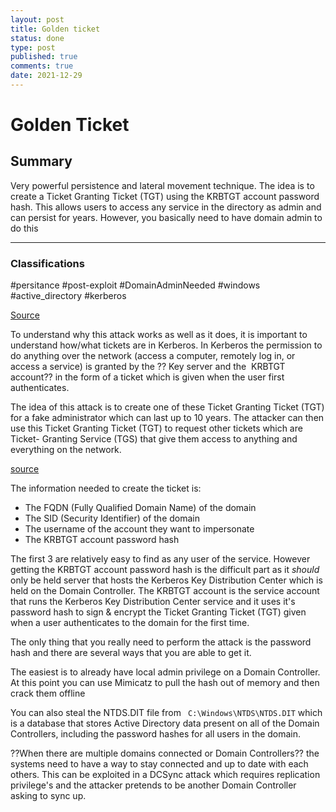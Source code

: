 ```yaml
---
layout: post
title: Golden ticket
status: done
type: post
published: true
comments: true
date: 2021-12-29
---
```

# Golden Ticket
## Summary
Very powerful persistence and lateral movement technique. The idea is to create a Ticket Granting Ticket (TGT) using the KRBTGT account password hash. This allows users to access any service in the directory as admin and can persist for years. However, you basically need to have domain admin to do this

--- 
### Classifications

#persitance 
#post-exploit
#DomainAdminNeeded
#windows 
#active_directory 
#kerberos

[Source](https://www.qomplx.com/qomplx-knowledge-golden-ticket-attacks-explained/)

 To understand why this attack works as well as it does, it is important to understand how/what tickets are in Kerberos. In Kerberos the permission to do anything over the network (access a computer, remotely log in, or access a service) is granted by the ?? Key server and the  KRBTGT account?? in the form of a ticket which is given when the user first authenticates.

 The idea of this attack is to create one of these Ticket Granting Ticket (TGT) for a fake administrator which can last up to 10 years. The attacker can then use this Ticket Granting Ticket (TGT) to request other tickets which are Ticket- Granting Service (TGS) that give them access to anything and everything on the network.

[source](https://blog.quest.com/golden-ticket-attacks-how-they-work-and-how-to-defend-against-them/)

The information needed to create the ticket is:
-   The FQDN (Fully Qualified Domain Name) of the domain
-   The SID (Security Identifier) of the domain
-   The username of the account they want to impersonate
-   The KRBTGT account password hash


The first 3 are relatively easy to find as any user of the service. However getting the KRBTGT account password hash is the difficult part as it *should* only be held  server that hosts the Kerberos Key Distribution Center which is held on the Domain Controller. The KRBTGT account is the service account that runs the Kerberos Key Distribution Center service and it uses it's password hash to sign & encrypt the Ticket Granting Ticket (TGT) given when a user authenticates to the domain for the first time. 

The only thing that you really need to perform the attack is the password hash and there are several ways that you are able to get it.


The easiest is to already have local admin privilege on a Domain Controller. At this point you can use Mimicatz to pull the hash out of memory and then crack them offline


You can also steal the NTDS.DIT file from ` C:\Windows\NTDS\NTDS.DIT` which is a database that stores Active Directory data present on all of the Domain Controllers, including the password hashes for all users in the domain. 


 
??When there are multiple domains connected or Domain Controllers?? the systems need to have a way to stay connected and up to date with each others. This can be exploited in a DCSync attack which requires replication privilege's and the attacker pretends to be another Domain Controller asking to sync up.
